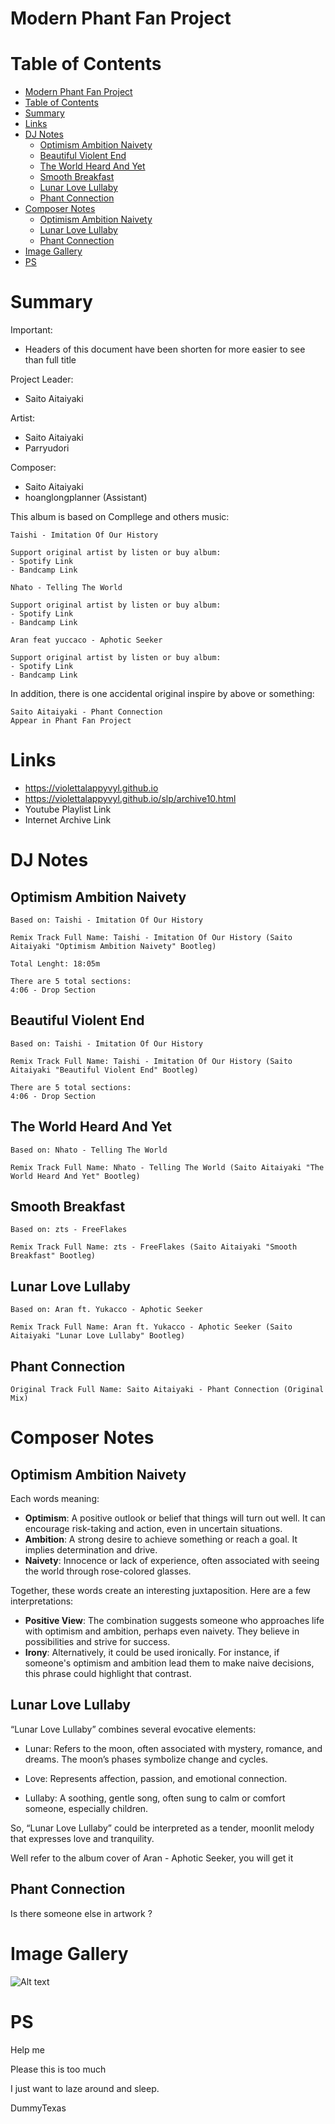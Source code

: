 # Modern Phant Fan Project

# Table of Contents
- [Modern Phant Fan Project](#modern-phant-fan-project)
- [Table of Contents](#table-of-contents)
- [Summary](#summary)
- [Links](#links)
- [DJ Notes](#dj-notes)
  - [Optimism Ambition Naivety](#optimism-ambition-naivety)
  - [Beautiful Violent End](#beautiful-violent-end)
  - [The World Heard And Yet](#the-world-heard-and-yet)
  - [Smooth Breakfast](#smooth-breakfast)
  - [Lunar Love Lullaby](#lunar-love-lullaby)
  - [Phant Connection](#phant-connection)
- [Composer Notes](#composer-notes)
  - [Optimism Ambition Naivety](#optimism-ambition-naivety-1)
  - [Lunar Love Lullaby](#lunar-love-lullaby-1)
  - [Phant Connection](#phant-connection-1)
- [Image Gallery](#image-gallery)
- [PS](#ps)

# Summary

Important: 
- Headers of this document have been shorten for more easier to see than full title

Project Leader: 
- Saito Aitaiyaki

Artist:
- Saito Aitaiyaki
- Parryudori

Composer:
- Saito Aitaiyaki
- hoanglongplanner (Assistant)

This album is based on Compllege and others music:

```
Taishi - Imitation Of Our History

Support original artist by listen or buy album:
- Spotify Link
- Bandcamp Link
```

```
Nhato - Telling The World

Support original artist by listen or buy album:
- Spotify Link
- Bandcamp Link
```

```
Aran feat yuccaco - Aphotic Seeker

Support original artist by listen or buy album:
- Spotify Link
- Bandcamp Link
```

In addition, there is one accidental original inspire by above or something:

```
Saito Aitaiyaki - Phant Connection
Appear in Phant Fan Project
```

# Links
- https://violettalappyvyl.github.io
- https://violettalappyvyl.github.io/slp/archive10.html
- Youtube Playlist Link
- Internet Archive Link

# DJ Notes

## Optimism Ambition Naivety

```
Based on: Taishi - Imitation Of Our History

Remix Track Full Name: Taishi - Imitation Of Our History (Saito Aitaiyaki "Optimism Ambition Naivety" Bootleg)
```

```
Total Lenght: 18:05m

There are 5 total sections:
4:06 - Drop Section
```

## Beautiful Violent End

```
Based on: Taishi - Imitation Of Our History

Remix Track Full Name: Taishi - Imitation Of Our History (Saito Aitaiyaki "Beautiful Violent End" Bootleg)
```

```
There are 5 total sections:
4:06 - Drop Section
```

## The World Heard And Yet

```
Based on: Nhato - Telling The World

Remix Track Full Name: Nhato - Telling The World (Saito Aitaiyaki "The World Heard And Yet" Bootleg)
```

## Smooth Breakfast

```
Based on: zts - FreeFlakes

Remix Track Full Name: zts - FreeFlakes (Saito Aitaiyaki "Smooth Breakfast" Bootleg)
```

## Lunar Love Lullaby

```
Based on: Aran ft. Yukacco - Aphotic Seeker

Remix Track Full Name: Aran ft. Yukacco - Aphotic Seeker (Saito Aitaiyaki "Lunar Love Lullaby" Bootleg)
```

## Phant Connection

```
Original Track Full Name: Saito Aitaiyaki - Phant Connection (Original Mix)
```

# Composer Notes

## Optimism Ambition Naivety

Each words meaning:

- **Optimism**: A positive outlook or belief that things will turn out well. It can encourage risk-taking and action, even in uncertain situations.
- **Ambition**: A strong desire to achieve something or reach a goal. It implies determination and drive.
- **Naivety**: Innocence or lack of experience, often associated with seeing the world through rose-colored glasses.

Together, these words create an interesting juxtaposition. Here are a few interpretations:

- **Positive View**: The combination suggests someone who approaches life with optimism and ambition, perhaps even naivety. They believe in possibilities and strive for success.
- **Irony**: Alternatively, it could be used ironically. For instance, if someone's optimism and ambition lead them to make naive decisions, this phrase could highlight that contrast.

## Lunar Love Lullaby

“Lunar Love Lullaby” combines several evocative elements:

- Lunar: Refers to the moon, often associated with mystery, romance, and dreams. The moon’s phases symbolize change and cycles.

- Love: Represents affection, passion, and emotional connection.

- Lullaby: A soothing, gentle song, often sung to calm or comfort someone, especially children.

So, “Lunar Love Lullaby” could be interpreted as a tender, moonlit melody that expresses love and tranquility.

Well refer to the album cover of Aran - Aphotic Seeker, you will get it

## Phant Connection

Is there someone else in artwork ?

# Image Gallery

![Alt text](images/grid_placeholder.jpg)

# PS

Help me

Please this is too much

I just want to laze around and sleep.

DummyTexas